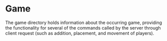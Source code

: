 # Game
The game directory holds information about the occurring game, providing the functionality for several of the commands called by the server through client request (such as addition, placement, and movement of players).